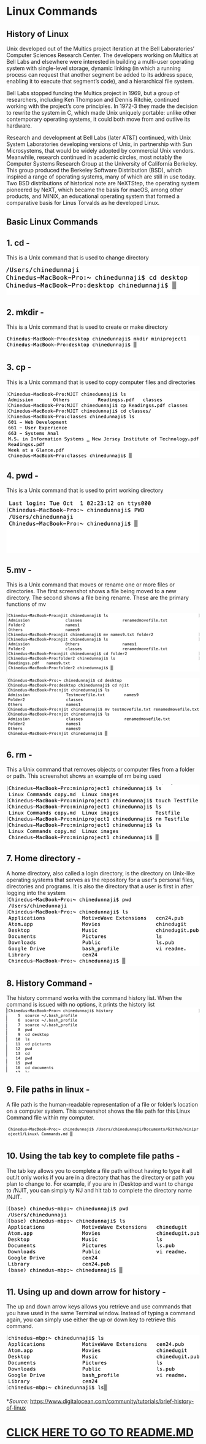 # Linux Commands



## History of Linux
Unix developed out of the Multics project iteration at the Bell Laboratories’ Computer Sciences Research Center. The developers working on Multics at Bell Labs and elsewhere were interested in building a multi-user operating system with single-level storage, dynamic linking (in which a running process can request that another segment be added to its address space, enabling it to execute that segment’s code), and a hierarchical file system.

Bell Labs stopped funding the Multics project in 1969, but a group of researchers, including Ken Thompson and Dennis Ritchie, continued working with the project’s core principles. In 1972-3 they made the decision to rewrite the system in C, which made Unix uniquely portable: unlike other contemporary operating systems, it could both move from and outlive its hardware.

Research and development at Bell Labs (later AT&T) continued, with Unix System Laboratories developing versions of Unix, in partnership with Sun Microsystems, that would be widely adopted by commercial Unix vendors. Meanwhile, research continued in academic circles, most notably the Computer Systems Research Group at the University of California Berkeley. This group produced the Berkeley Software Distribution (BSD), which inspired a range of operating systems, many of which are still in use today. Two BSD distributions of historical note are NeXTStep, the operating system pioneered by NeXT, which became the basis for macOS, among other products, and MINIX, an educational operating system that formed a comparative basis for Linus Torvalds as he developed Linux.


## Basic Linux Commands

## 1. **cd -**
This is a Unix command that is used to change directory

![Screenshot of cd command](/Dependency/cd.png)

## 2. **mkdir -**
This is a Unix command that is used to create or make directory

![Screenshot of mkdir command](/Dependency/mkdir.png)

## 3. **cp -**
This is a Unix command that is used to copy computer files and directories

![Screenshot of cp command](/Dependency/cp.png)

## 4. **pwd -**
This is a Unix command that is used to print working directory

![Screenshot of pwd command](/Dependency/pwd.png)

## 5.**mv -**
This is a Unix command that moves or rename one or more files or directories. The first screenshot shows a file being moved to a new directory. The second shows a file being rename. These are the primary functions of mv

![Screenshot of mv command](/Dependency/mv.png)

![Screenshot of mv command](/Dependency/mv-rename.png)

## 6. **rm -**
This a Unix command that removes objects or computer files from a folder or path. This screenshot shows an example of rm being used

![Screenshot of rm command](/Dependency/rm.png)

## 7. **Home directory -**
A home directory, also called a login directory, is the directory on Unix-like operating systems that serves as the repository for a user's personal files, directories and programs. It is also the directory that a user is first in after logging into the system
![Screenshot of home directory ](/Dependency/homedirectory.png)

## 8. **History Command -**
The history command works with the command history list. When the command is issued with no options, it prints the history list
![Screenshot of history command ](/Dependency/history.png)

## 9. **File paths in linux -**
A file path is the human-readable representation of a file or folder’s location on a computer system. This screenshot shows the file path for this Linux Command file within my computer.

![Screenshot of file path ](/Dependency/filepath.png)

## 10. **Using the tab key to complete file paths -**
The tab key allows you to complete a file path without having to type it all out.It only works if you are in a directory that has the directory or path you plan to change to. For example, if you are in /Desktop and want to change to /NJIT, you can simply ty NJ and hit tab to complete the directory name /NJIT.

![Screenshot of tab key being used](/Dependency/tabkey.png)

## 11. **Using up and down arrow for history -**
The up and down arrow keys allows you retrieve and use commands that you have used in the same Terminal window. Instead of typing a command again, you can simply use either the up or down key to retrieve this command.

![Screenshot of arrows being used](/Dependency/arrows.png)



**Source:* https://www.digitalocean.com/community/tutorials/brief-history-of-linux

# [CLICK HERE TO GO TO README.MD](https://github.com/rutvik2611/miniproject1/blob/master/README.md)
